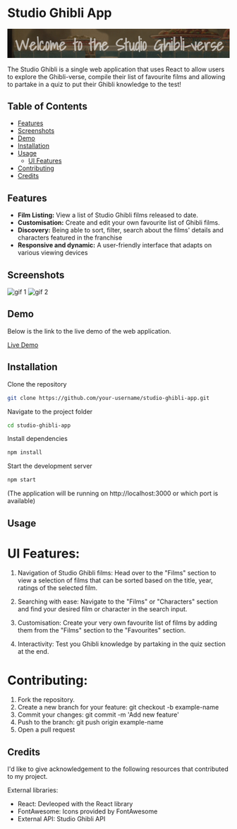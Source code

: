 # Studio Ghibli App

![Ghibli text](image.png)

The Studio Ghibli is a single web application that uses React to allow users to explore the Ghibli-verse, compile their list of favourite films and allowing to partake in a quiz to put their Ghibli knowledge to the test!

## Table of Contents

- [Features](#features)
- [Screenshots](#screenshots)
- [Demo](#demo)
- [Installation](#installation)
- [Usage](#usage)
    - [UI Features](#ui-features)
- [Contributing](#contributing)
- [Credits](#credits)

## Features

- **Film Listing:** View a list of Studio Ghibli films released to date.
- **Customisation:** Create and edit your own favourite list of Ghibli films.
- **Discovery:** Being able to sort, filter, search about the films' details and characters featured in the franchise 
- **Responsive and dynamic:** A user-friendly interface that adapts on various viewing devices 

## Screenshots

![gif 1](<gif 1.gif>)
![gif 2](<gif 2.gif>)

## Demo

Below is the link to the live demo of the web application.

[Live Demo](https://studio-ghibli00.netlify.app/)

## Installation

Clone the repository

```sh
git clone https://github.com/your-username/studio-ghibli-app.git
```

Navigate to the project folder

```sh
cd studio-ghibli-app
```
Install dependencies

```sh
npm install
```
Start the development server

```sh 
npm start
```
(The application will be running on http://localhost:3000 or which port is available)

## Usage

# UI Features:

1. Navigation of Studio Ghibli films: Head over to the "Films" section to view a selection of films that can be sorted based on the title, year, ratings of the selected film.

2. Searching with ease: Navigate to the "Films" or "Characters" section and find your desired film or character in the search input.

3. Customisation: Create your very own favourite list of films by adding them from the "Films" section to the "Favourites" section.

4. Interactivity: Test you Ghibli knowledge by partaking in the quiz section at the end. 


# Contributing:

1. Fork the repository.
2. Create a new branch for your feature: git checkout -b example-name
3. Commit your changes: git commit -m 'Add new feature'
4. Push to the branch: git push origin example-name
5. Open a pull request

## Credits

I'd like to give acknowledgement to the following resources that contributed to my project.

External libraries:
- React: Devleoped with the React library
- FontAwesome: Icons provided by FontAwesome
- External API: Studio Ghibli API
